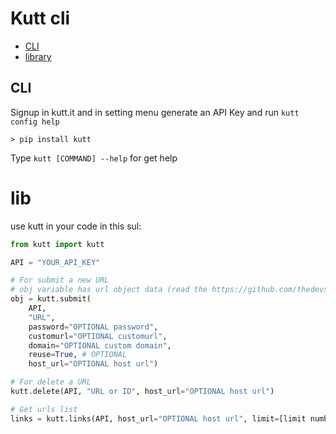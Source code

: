 # Kutt cli

- [CLI](https://github.com/realamirali/kutt-cli#cli)
- [library](https://github.com/realamirali/kutt-cli#lib)

## CLI

Signup in kutt.it and in setting menu generate an API Key and run `kutt config help`

```
> pip install kutt
```
Type `kutt [COMMAND] --help` for get help

# lib

use kutt in your code in this sul:  
```python
from kutt import kutt

API = "YOUR_API_KEY"

# For submit a new URL
# obj variable has url object data (read the https://github.com/thedevs-network/kutt#api document)
obj = kutt.submit(
    API,
    "URL",
    password="OPTIONAL password",
    customurl="OPTIONAL customurl",
    domain="OPTIONAL custom domain",
    reuse=True, # OPTIONAL
    host_url="OPTIONAL host url")

# For delete a URL
kutt.delete(API, "URL or ID", host_url="OPTIONAL host url")

# Get urls list
links = kutt.links(API, host_url="OPTIONAL host url", limit=[limit number or "all"])
```
